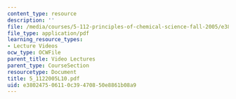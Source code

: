 ```yaml
---
content_type: resource
description: ''
file: /media/courses/5-112-principles-of-chemical-science-fall-2005/e380247506110c39470850e8861b08a9_5_1122005L10.pdf
file_type: application/pdf
learning_resource_types:
- Lecture Videos
ocw_type: OCWFile
parent_title: Video Lectures
parent_type: CourseSection
resourcetype: Document
title: 5_1122005L10.pdf
uid: e3802475-0611-0c39-4708-50e8861b08a9
---
```

